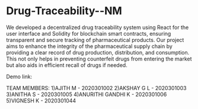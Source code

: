 # Drug-Traceability--NM

We developed a decentralized drug traceability system using React for the user interface and Solidity for blockchain smart contracts, ensuring transparent and secure tracking of pharmaceutical products. Our project aims to enhance the integrity of the pharmaceutical supply chain by providing a clear record of drug production, distribution, and consumption. This not only helps in preventing counterfeit drugs from entering the market but also aids in efficient recall of drugs if needed.

Demo link:

TEAM MEMBERS:
1)AJITH M - 2020301002
2)AKSHAY G L - 2020301003
3)ANITHA S - 2020301005
4)ANURITHI GANDHI K - 2020301006
5)VIGNESH K - 2020301044
